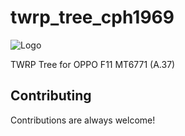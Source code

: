 
# twrp_tree_cph1969

![Logo](https://blog.codinghorror.com/content/images/uploads/2007/03/6a0120a85dcdae970b0128776ff992970c-pi.png)

TWRP Tree for OPPO F11 MT6771 (A.37)







## Contributing

Contributions are always welcome!


